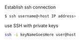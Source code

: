 
Establish ssh connection
```bash
$ ssh username@<host IP address>
```

use SSH with private keys
```bash
ssh -i keyNameGoesHere user@host
```